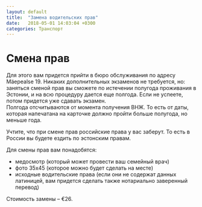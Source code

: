 ```yaml
---
layout: default
title:  "Замена водительских прав"
date:   2018-05-01 14:03:04 +0300
categories: Транспорт
---
```


# Смена прав

Для этого вам придется прийти в бюро обслуживания по адресу Mäepealse 19. 
Никаких дополнительных экзаменов не требуется, но: заняться сменой прав вы сможете по истечении полугода проживания в Эстонии, и на всю процедуру дается еще полгода. 
Если не успеете, потом придется уже сдавать экзамен.  
Полгода отсчитываются от момента получения ВНЖ. То есть от даты, которая напечатана на карточке должно пройти больше полугода, но меньше года.

Учтите, что при смене прав российские права у вас заберут. То есть в России вы будете ездить по эстонским правам.

Для смены прав вам понадобятся:

* медосмотр (который может провести ваш семейный врач)
* фото 35х45 (которое можно будет сделать на месте)
* исходные водительские права (если они не содержат данных латиницей, вам придется сделать также нотариально заверенный перевод)

Стоимость замены – €26.
